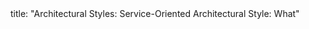 <frontmatter>
title: "Architectural Styles: Service-Oriented Architectural Style: What"
</frontmatter>

<include src="navbar.md" boilerplate />

<include src="unit-inPage-asFlat.md" boilerplate />